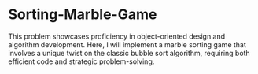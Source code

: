 # Sorting-Marble-Game
This problem showcases proficiency in object-oriented design and algorithm development. Here, I will implement a marble sorting game that involves a unique twist on the classic bubble sort algorithm, requiring both efficient code and strategic problem-solving.
